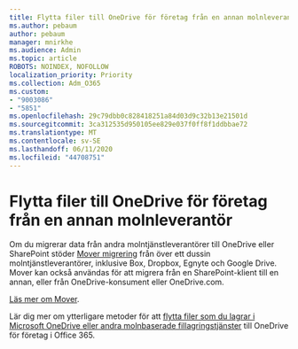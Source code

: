 ```yaml
---
title: Flytta filer till OneDrive för företag från en annan molnleverantör
ms.author: pebaum
author: pebaum
manager: mnirkhe
ms.audience: Admin
ms.topic: article
ROBOTS: NOINDEX, NOFOLLOW
localization_priority: Priority
ms.collection: Adm_O365
ms.custom:
- "9003086"
- "5851"
ms.openlocfilehash: 29c79dbb0c828418251a84d03d9c32b13e21501d
ms.sourcegitcommit: 3ca312535d950105ee829e037f0ff8f1ddbbae72
ms.translationtype: MT
ms.contentlocale: sv-SE
ms.lasthandoff: 06/11/2020
ms.locfileid: "44708751"
---
```

# <a name="move-files-into-onedrive-for-business-from-another-cloud-provider"></a>Flytta filer till OneDrive för företag från en annan molnleverantör

Om du migrerar data från andra molntjänstleverantörer till OneDrive eller SharePoint stöder [Mover migrering](https://go.microsoft.com/fwlink/?linkid=2132453) från över ett dussin molntjänstleverantörer, inklusive Box, Dropbox, Egnyte och Google Drive. Mover kan också användas för att migrera från en SharePoint-klient till en annan, eller från OneDrive-konsument eller OneDrive.com.

[Läs mer om Mover](https://go.microsoft.com/fwlink/?linkid=2132453).

Lär dig mer om ytterligare metoder för att [flytta filer som du lagrar i Microsoft OneDrive eller andra molnbaserade fillagringstjänster](https://support.microsoft.com/office/7fb28cad-7e25-451f-8b4b-2d1a71e5c0e9) till OneDrive för företag i Office 365.
